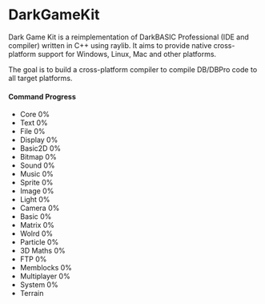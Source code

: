 # DarkGameKit

Dark Game Kit is a reimplementation of DarkBASIC Professional (IDE and compiler) written in C++ using raylib.
It aims to provide native cross-platform support for Windows, Linux, Mac and other platforms.

The goal is to build a cross-platform compiler to compile DB/DBPro code to all target platforms.

#### Command Progress
- Core 0%
- Text 0%
- File 0%
- Display 0%
- Basic2D 0%
- Bitmap 0%
- Sound 0%
- Music 0%
- Sprite 0%
- Image 0%
- Light 0%
- Camera 0%
- Basic 0%
- Matrix 0%
- Wolrd 0%
- Particle 0%
- 3D Maths 0%
- FTP 0%
- Memblocks 0%
- Multiplayer 0%
- System 0%
- Terrain